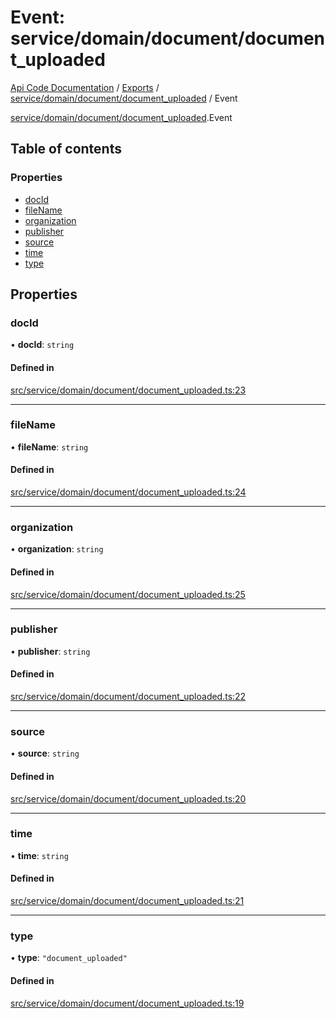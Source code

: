 # Event: service/domain/document/document_uploaded
[Api Code Documentation](../README.md) / [Exports](../modules.md) / [service/domain/document/document\_uploaded](../modules/service_domain_document_document_uploaded.md) / Event

[service/domain/document/document\_uploaded](../modules/service_domain_document_document_uploaded.md).Event

## Table of contents

### Properties

- [docId](service_domain_document_document_uploaded.Event.md#docid)
- [fileName](service_domain_document_document_uploaded.Event.md#filename)
- [organization](service_domain_document_document_uploaded.Event.md#organization)
- [publisher](service_domain_document_document_uploaded.Event.md#publisher)
- [source](service_domain_document_document_uploaded.Event.md#source)
- [time](service_domain_document_document_uploaded.Event.md#time)
- [type](service_domain_document_document_uploaded.Event.md#type)

## Properties

### docId

• **docId**: `string`

#### Defined in

[src/service/domain/document/document_uploaded.ts:23](https://github.com/openkfw/TruBudget/blob/c993c60c/api/src/service/domain/document/document_uploaded.ts#L23)

___

### fileName

• **fileName**: `string`

#### Defined in

[src/service/domain/document/document_uploaded.ts:24](https://github.com/openkfw/TruBudget/blob/c993c60c/api/src/service/domain/document/document_uploaded.ts#L24)

___

### organization

• **organization**: `string`

#### Defined in

[src/service/domain/document/document_uploaded.ts:25](https://github.com/openkfw/TruBudget/blob/c993c60c/api/src/service/domain/document/document_uploaded.ts#L25)

___

### publisher

• **publisher**: `string`

#### Defined in

[src/service/domain/document/document_uploaded.ts:22](https://github.com/openkfw/TruBudget/blob/c993c60c/api/src/service/domain/document/document_uploaded.ts#L22)

___

### source

• **source**: `string`

#### Defined in

[src/service/domain/document/document_uploaded.ts:20](https://github.com/openkfw/TruBudget/blob/c993c60c/api/src/service/domain/document/document_uploaded.ts#L20)

___

### time

• **time**: `string`

#### Defined in

[src/service/domain/document/document_uploaded.ts:21](https://github.com/openkfw/TruBudget/blob/c993c60c/api/src/service/domain/document/document_uploaded.ts#L21)

___

### type

• **type**: ``"document_uploaded"``

#### Defined in

[src/service/domain/document/document_uploaded.ts:19](https://github.com/openkfw/TruBudget/blob/c993c60c/api/src/service/domain/document/document_uploaded.ts#L19)
